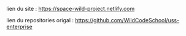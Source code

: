 lien du site : https://space-wild-project.netlify.com

lien du repositories origal : https://github.com/WildCodeSchool/uss-enterprise
